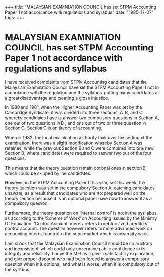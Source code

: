 +++ 
title: "MALAYSIAN EXAMNIATION COUNCIL has set STPM Accounting Paper 1 not accordance with regulations and syllabus"
date: "1985-12-07"
tags:
+++

# MALAYSIAN EXAMNIATION COUNCIL has set STPM Accounting Paper 1 not accordance with regulations and syllabus

I have received complaints from STPM Accounting candidates that the Malaysian Examination Council have set the STPM Accounting Paper I not in accordance with the regulation and the syllabus, putting many candidates at a great disadvantage and creating a gross injustice.</u>

In 1980 and 1981, when the Higher Accounting Paper was set by the Cambridge Syndicate, it was divided into three sections, A, B, and C, whereby candidates have to answer two compulsory questions in Section A, one out of two questions in B , and one out of two or three question in Section C. Section C is on theory of accounting.

When in 1982, the local examination authority took over the setting of the examination, there was a slight modification whereby Section A was retained, while the previous Section B and C were combined into one new Section B, where candidates were required to answer two out of the four questions.

This means that the theory question remain optional ones in section B which could be skipped by the candidates.

However, in the STPM Accounting Paper I this year, set this week, the theory question was set in the compulsory Section A, catching candidates unaware, as a result that candidates who are not prepared well on the theory section because it is an optional paper have now to answer it as a compulsory question.

Furthermore, the theory question on ‘Internal control’ is not in the sysllabus, as according to the ‘Scheme of Work’ on Accounting issued by the Ministry Of Education. ‘Control Account’ merely refers to debtors’ and creditors’ control account. The question however refers to more advanced work on accounting internal control in the supermarket which is university work.

I am shock that the Malaysian Examination Council should be so arbitrary and inconsistent, which could only undermine public confidence in its integrity and reliability. I hope the MEC will give a satisfactory explanation, and give proper discount who had been forced to answer a compulsory question when it is optional, and what is worse, when it is compulsory out of the syllabus.
 
